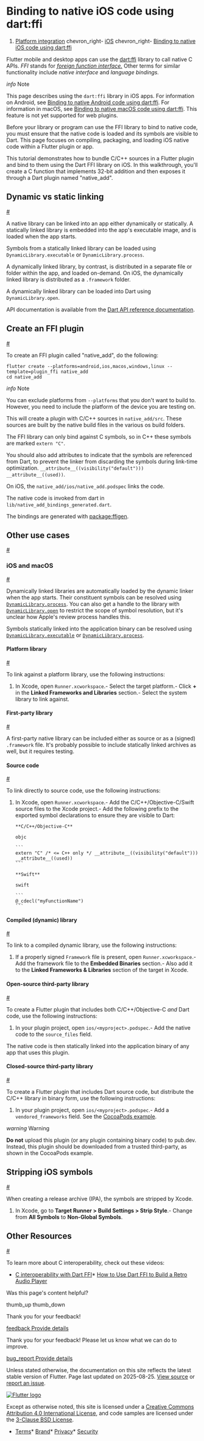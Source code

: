 Binding to native iOS code using dart:ffi
=========================================

1. [Platform integration](/platform-integration) chevron\_right- [iOS](/platform-integration/ios) chevron\_right- [Binding to native iOS code using dart:ffi](/platform-integration/ios/c-interop)

Flutter mobile and desktop apps can use the [dart:ffi](https://api.dart.dev/dart-ffi/dart-ffi-library.html) library to call native C APIs. *FFI* stands for [*foreign function interface.*](https://en.wikipedia.org/wiki/Foreign_function_interface) Other terms for similar functionality include *native interface* and *language bindings.*

*info* Note

This page describes using the `dart:ffi` library in iOS apps. For information on Android, see [Binding to native Android code using dart:ffi](/platform-integration/android/c-interop). For information in macOS, see [Binding to native macOS code using dart:ffi](/platform-integration/macos/c-interop). This feature is not yet supported for web plugins.

Before your library or program can use the FFI library to bind to native code, you must ensure that the native code is loaded and its symbols are visible to Dart. This page focuses on compiling, packaging, and loading iOS native code within a Flutter plugin or app.

This tutorial demonstrates how to bundle C/C++ sources in a Flutter plugin and bind to them using the Dart FFI library on iOS. In this walkthrough, you'll create a C function that implements 32-bit addition and then exposes it through a Dart plugin named "native\_add".

Dynamic vs static linking
-------------------------

[#](#dynamic-vs-static-linking)

A native library can be linked into an app either dynamically or statically. A statically linked library is embedded into the app's executable image, and is loaded when the app starts.

Symbols from a statically linked library can be loaded using `DynamicLibrary.executable` or `DynamicLibrary.process`.

A dynamically linked library, by contrast, is distributed in a separate file or folder within the app, and loaded on-demand. On iOS, the dynamically linked library is distributed as a `.framework` folder.

A dynamically linked library can be loaded into Dart using `DynamicLibrary.open`.

API documentation is available from the [Dart API reference documentation](https://api.dart.dev).

Create an FFI plugin
--------------------

[#](#create-an-ffi-plugin)

To create an FFI plugin called "native\_add", do the following:

```
flutter create --platforms=android,ios,macos,windows,linux --template=plugin_ffi native_add
cd native_add
```

*info* Note

You can exclude platforms from `--platforms` that you don't want to build to. However, you need to include the platform of the device you are testing on.

This will create a plugin with C/C++ sources in `native_add/src`. These sources are built by the native build files in the various os build folders.

The FFI library can only bind against C symbols, so in C++ these symbols are marked `extern "C"`.

You should also add attributes to indicate that the symbols are referenced from Dart, to prevent the linker from discarding the symbols during link-time optimization. `__attribute__((visibility("default"))) __attribute__((used))`.

On iOS, the `native_add/ios/native_add.podspec` links the code.

The native code is invoked from dart in `lib/native_add_bindings_generated.dart`.

The bindings are generated with [package:ffigen](https://pub.dev/packages/ffigen).

Other use cases
---------------

[#](#other-use-cases)

### iOS and macOS

[#](#ios-and-macos)

Dynamically linked libraries are automatically loaded by the dynamic linker when the app starts. Their constituent symbols can be resolved using [`DynamicLibrary.process`](https://api.dart.dev/dart-ffi/DynamicLibrary/DynamicLibrary.process.html). You can also get a handle to the library with [`DynamicLibrary.open`](https://api.dart.dev/dart-ffi/DynamicLibrary/DynamicLibrary.open.html) to restrict the scope of symbol resolution, but it's unclear how Apple's review process handles this.

Symbols statically linked into the application binary can be resolved using [`DynamicLibrary.executable`](https://api.dart.dev/dart-ffi/DynamicLibrary/DynamicLibrary.executable.html) or [`DynamicLibrary.process`](https://api.dart.dev/dart-ffi/DynamicLibrary/DynamicLibrary.process.html).

#### Platform library

[#](#platform-library)

To link against a platform library, use the following instructions:

1. In Xcode, open `Runner.xcworkspace`.- Select the target platform.- Click **+** in the **Linked Frameworks and Libraries** section.- Select the system library to link against.

#### First-party library

[#](#first-party-library)

A first-party native library can be included either as source or as a (signed) `.framework` file. It's probably possible to include statically linked archives as well, but it requires testing.

#### Source code

[#](#source-code)

To link directly to source code, use the following instructions:

1. In Xcode, open `Runner.xcworkspace`.- Add the C/C++/Objective-C/Swift source files to the Xcode project.- Add the following prefix to the exported symbol declarations to ensure they are visible to Dart:

       **C/C++/Objective-C**

       objc

       ```
       extern "C" /* <= C++ only */ __attribute__((visibility("default"))) __attribute__((used))
       ```

       **Swift**

       swift

       ```
       @_cdecl("myFunctionName")
       ```

#### Compiled (dynamic) library

[#](#compiled-dynamic-library)

To link to a compiled dynamic library, use the following instructions:

1. If a properly signed `Framework` file is present, open `Runner.xcworkspace`.- Add the framework file to the **Embedded Binaries** section.- Also add it to the **Linked Frameworks & Libraries** section of the target in Xcode.

#### Open-source third-party library

[#](#open-source-third-party-library)

To create a Flutter plugin that includes both C/C++/Objective-C *and* Dart code, use the following instructions:

1. In your plugin project, open `ios/<myproject>.podspec`.- Add the native code to the `source_files` field.

The native code is then statically linked into the application binary of any app that uses this plugin.

#### Closed-source third-party library

[#](#closed-source-third-party-library)

To create a Flutter plugin that includes Dart source code, but distribute the C/C++ library in binary form, use the following instructions:

1. In your plugin project, open `ios/<myproject>.podspec`.- Add a `vendored_frameworks` field. See the [CocoaPods example](https://github.com/CocoaPods/CocoaPods/blob/master/examples/Vendored%20Framework%20Example/Example%20Pods/VendoredFrameworkExample.podspec).

*warning* Warning

**Do not** upload this plugin (or any plugin containing binary code) to pub.dev. Instead, this plugin should be downloaded from a trusted third-party, as shown in the CocoaPods example.

Stripping iOS symbols
---------------------

[#](#stripping-ios-symbols)

When creating a release archive (IPA), the symbols are stripped by Xcode.

1. In Xcode, go to **Target Runner > Build Settings > Strip Style**.- Change from **All Symbols** to **Non-Global Symbols**.

Other Resources
---------------

[#](#other-resources)

To learn more about C interoperability, check out these videos:

* [C interoperability with Dart FFI](https://www.youtube.com/watch?v=2MMK7YoFgaA)* [How to Use Dart FFI to Build a Retro Audio Player](https://www.youtube.com/watch?v=05Wn2oM_nWw)

Was this page's content helpful?

thumb\_up thumb\_down

Thank you for your feedback!

 [feedback Provide details](https://github.com/flutter/website/issues/new?template=1_page_issue.yml&&page-url=https://docs.flutter.dev/platform-integration/ios/c-interop/&page-source=https://github.com/flutter/website/tree/main/src/content/platform-integration/ios/c-interop.md)

Thank you for your feedback! Please let us know what we can do to improve.

 [bug\_report Provide details](https://github.com/flutter/website/issues/new?template=1_page_issue.yml&&page-url=https://docs.flutter.dev/platform-integration/ios/c-interop/&page-source=https://github.com/flutter/website/tree/main/src/content/platform-integration/ios/c-interop.md)

Unless stated otherwise, the documentation on this site reflects the latest stable version of Flutter. Page last updated on 2025-08-25. [View source](https://github.com/flutter/website/tree/main/src/content/platform-integration/ios/c-interop.md) or [report an issue](https://github.com/flutter/website/issues/new?template=1_page_issue.yml&&page-url=https://docs.flutter.dev/platform-integration/ios/c-interop/&page-source=https://github.com/flutter/website/tree/main/src/content/platform-integration/ios/c-interop.md "Report an issue with this page").

[![Flutter logo](/assets/images/branding/flutter/logo+text/horizontal/white.svg)](https://flutter.dev)

Except as otherwise noted, this site is licensed under a [Creative Commons Attribution 4.0 International License](https://creativecommons.org/licenses/by/4.0/), and code samples are licensed under the [3-Clause BSD License](https://opensource.org/licenses/BSD-3-Clause).

* [Terms](/tos "Terms of use")* [Brand](/brand "Brand usage guidelines")* [Privacy](https://policies.google.com/privacy "Privacy policy")* [Security](/security "Security philosophy and practices")

   